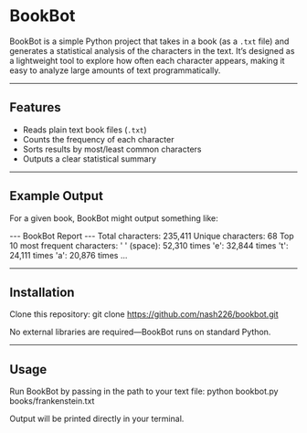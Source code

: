 # BookBot

BookBot is a simple Python project that takes in a book (as a `.txt` file) and generates a statistical analysis of the characters in the text. It’s designed as a lightweight tool to explore how often each character appears, making it easy to analyze large amounts of text programmatically.

---

## Features
- Reads plain text book files (`.txt`)
- Counts the frequency of each character
- Sorts results by most/least common characters
- Outputs a clear statistical summary

---

## Example Output

For a given book, BookBot might output something like:

--- BookBot Report ---
Total characters: 235,411
Unique characters: 68
Top 10 most frequent characters:
' ' (space): 52,310 times
'e': 32,844 times
't': 24,111 times
'a': 20,876 times
...

---

## Installation

Clone this repository:
git clone https://github.com/nash226/bookbot.git

No external libraries are required—BookBot runs on standard Python.

---

## Usage

Run BookBot by passing in the path to your text file:
python bookbot.py books/frankenstein.txt

Output will be printed directly in your terminal.
